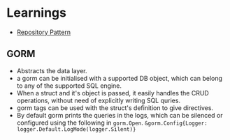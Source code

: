 # Learnings
- [Repository Pattern](Repository-Pattern.md)

## GORM
- Abstracts the data layer.
- a gorm can be initialised with a supported DB object, which can belong to any of the supported SQL engine.
- When a struct and it's object is passed, it easily handles the CRUD operations, without need of explicitly writing SQL quries.
- gorm tags can be used with the struct's definition to give directives.
- By default gorm prints the queries in the logs, which can be silenced or configured using the following in `gorm.Open`.
`&gorm.Config{Logger: logger.Default.LogMode(logger.Silent)}`
